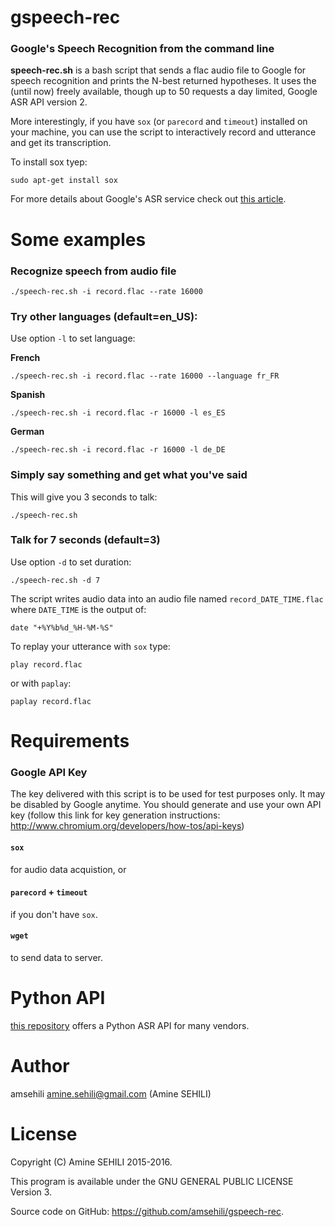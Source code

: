 # gspeech-rec

### Google's Speech Recognition from the command line

**speech-rec.sh** is a bash script that sends a flac audio file to Google for speech recognition and prints the N-best returned hypotheses. It uses the (until now) freely available, though up to 50 requests a day limited, Google ASR API version 2.

More interestingly, if you have `sox` (or `parecord` and `timeout`) installed on your machine, you can use the script to interactively record and utterance and get its transcription.

To install sox tyep:

    sudo apt-get install sox

For more details about Google's ASR service check out [this article](https://aminesehili.wordpress.com/2015/02/08/on-the-use-of-googles-speech-recognition-api-version-2/).

# Some examples

### Recognize speech from audio file
    ./speech-rec.sh -i record.flac --rate 16000

### Try other languages (default=en_US):

Use option `-l` to set language:

**French**

    ./speech-rec.sh -i record.flac --rate 16000 --language fr_FR

**Spanish**

    ./speech-rec.sh -i record.flac -r 16000 -l es_ES

**German**

    ./speech-rec.sh -i record.flac -r 16000 -l de_DE

### Simply say something and get what you've said

This will give you 3 seconds to talk:

    ./speech-rec.sh
   
### Talk for 7 seconds (default=3)

Use option `-d` to set duration:

    ./speech-rec.sh -d 7
   
The script writes audio data into an audio file named `record_DATE_TIME.flac` where `DATE_TIME` is the output of:

    date "+%Y%b%d_%H-%M-%S"
    
To replay your utterance with `sox` type:

    play record.flac
    
or with `paplay`:

    paplay record.flac
   
# Requirements
### Google API Key
The key delivered with this script is to be used for test purposes only. It may be disabled by Google anytime. You should generate and use your own API key (follow this link for key generation instructions: http://www.chromium.org/developers/how-tos/api-keys)

#### `sox`
for audio data acquistion, or

#### `parecord` + `timeout`

if you don't have `sox`.

#### `wget`
to send data to server.


# Python API

[this repository](https://github.com/Uberi/speech_recognition/) offers a Python ASR API for many vendors.

# Author
amsehili <amine.sehili@gmail.com> (Amine SEHILI)

# License
Copyright (C) Amine SEHILI 2015-2016.

This program is available under the GNU GENERAL PUBLIC LICENSE Version 3.

Source code on GitHub: https://github.com/amsehili/gspeech-rec.

